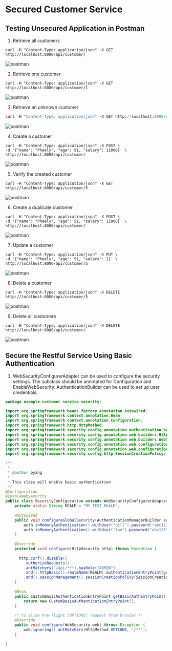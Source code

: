 # Secured Customer Service

## Testing Unsecured Application in Postman

1. Retrieve all customers

```shell
curl -H "Content-Type: application/json" -X GET http://localhost:8080/api/customer/
```

![postman](imgs/unsec-get-all.png)

2. Retrieve one customer

```shell
curl -H "Content-Type: application/json" -X GET http://localhost:8080/api/customer/1
```

![postman](imgs/unsec-get-one.png)

3. Retrieve an unknown customer

```python
curl -H "Content-Type: application/json" -X GET http://localhost:8080/api/customer/45
```
![postman](imgs/unsec-get-not-found.png)

4. Create a customer

```shell
curl -H "Content-Type: application/json" -X POST \
-d '{"name": "Pheely", "age": 51, "salary": 11000}' \
http://localhost:8080/api/customer/
```

![postman](imgs/unsec-post.png)

5. Verify the created customer

```shell
curl -H "Content-Type: application/json" -X GET http://localhost:8080/api/customer/5
```

![postman](imgs/unsec-get-newly-created.png)

6. Create a duplicate customer

```shell
curl -H "Content-Type: application/json" -X POST \
-d '{"name": "Pheely", "age": 51, "salary": 11000}' \
http://localhost:8080/api/customer/
```

![postman](imgs/unsec-post-duplicated.png)

7. Update a customer

```shell
curl -H "Content-Type: application/json" -X PUT \
-d '{"name": "Pheely", "age": 51, "salary": 1}' \
http://localhost:8080/api/customer/5
```

![postman](imgs/unsec-put.png)

8. Delete a customer

```shell
curl -H "Content-Type: application/json" -X DELETE http://localhost:8080/api/customer/5
```

![postman](imgs/unsec-delete.png)

9. Delete all customers

```shell
curl -H "Content-Type: application/json" -X DELETE http://localhost:8080/api/customer/
```

![postman](imgs/unsec-delete-all.png)

## Secure the Restful Service Using Basic Authentication

1. WebSecurityConfigurerAdapter can be used to configure the security settings. The subclass should be annotated for Configuration and EnableWebSecurity. AuthenticationBuilder can be used to set up user credentials.

```Java
package example.customer.service.security;

import org.springframework.beans.factory.annotation.Autowired;
import org.springframework.context.annotation.Bean;
import org.springframework.context.annotation.Configuration;
import org.springframework.http.HttpMethod;
import org.springframework.security.config.annotation.authentication.builders.AuthenticationManagerBuilder;
import org.springframework.security.config.annotation.web.builders.HttpSecurity;
import org.springframework.security.config.annotation.web.builders.WebSecurity;
import org.springframework.security.config.annotation.web.configuration.EnableWebSecurity;
import org.springframework.security.config.annotation.web.configuration.WebSecurityConfigurerAdapter;
import org.springframework.security.config.http.SessionCreationPolicy;

/**
 * 
 * @author pyang
 *
 * This class will enable basic authentication
 */
@Configuration
@EnableWebSecurity
public class SecurityConfiguration extends WebSecurityConfigurerAdapter {
	private static String REALM = "MY_TEST_REALM";
	
	@Autowired
	public void configureGlobalSecurity(AuthenticationManagerBuilder auth) throws Exception {
        auth.inMemoryAuthentication().withUser("bill").password("abc123").roles("ADMIN");
        auth.inMemoryAuthentication().withUser("tom").password("abc123").roles("USER");
    }
     
    @Override
    protected void configure(HttpSecurity http) throws Exception {
  
      http.csrf().disable()
        .authorizeRequests()
        .antMatchers("/api/**").hasRole("ADMIN")
        .and().httpBasic().realmName(REALM).authenticationEntryPoint(getBasicAuthEntryPoint())
        .and().sessionManagement().sessionCreationPolicy(SessionCreationPolicy.STATELESS);//We don't need sessions to be created.
    }
     
    @Bean
    public CustomBasicAuthenticationEntryPoint getBasicAuthEntryPoint(){
        return new CustomBasicAuthenticationEntryPoint();
    }
     
    /* To allow Pre-flight [OPTIONS] request from browser */
    @Override
    public void configure(WebSecurity web) throws Exception {
        web.ignoring().antMatchers(HttpMethod.OPTIONS, "/**");
    }

}
```
